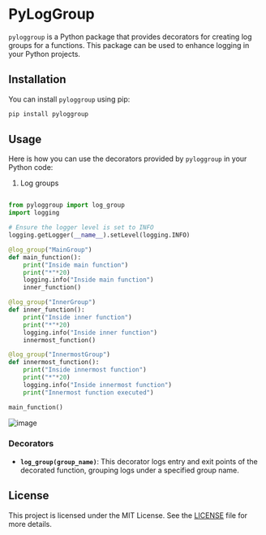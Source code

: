 # PyLogGroup

`pyloggroup` is a Python package that provides decorators for creating log groups for a functions. This package can be used to enhance logging in your Python projects.

## Installation

You can install `pyloggroup` using pip:

```sh
pip install pyloggroup
```

## Usage

Here is how you can use the decorators provided by `pyloggroup` in your Python code:

1. Log groups

```python

from pyloggroup import log_group
import logging

# Ensure the logger level is set to INFO
logging.getLogger(__name__).setLevel(logging.INFO)

@log_group("MainGroup")
def main_function():
    print("Inside main function")
    print("*"*20)
    logging.info("Inside main function")
    inner_function()

@log_group("InnerGroup")
def inner_function():
    print("Inside inner function")
    print("*"*20)
    logging.info("Inside inner function")
    innermost_function()

@log_group("InnermostGroup")
def innermost_function():
    print("Inside innermost function")
    print("*"*20)
    logging.info("Inside innermost function")
    print("Innermost function executed")

main_function()
```

![image](https://github.com/user-attachments/assets/ddebb993-66ba-4bad-89ab-498a8cee08f5)


### Decorators

- **`log_group(group_name)`**: This decorator logs entry and exit points of the decorated function, grouping logs under a specified group name.

## License

This project is licensed under the MIT License. See the [LICENSE](./LICENSE) file for more details.
